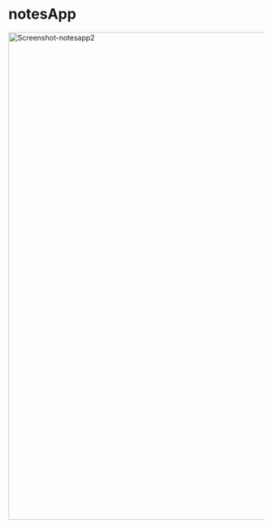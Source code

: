 # notesApp

<img width="960" alt="Screenshot-notesapp2" src="https://user-images.githubusercontent.com/47380034/142726912-51761ddc-b598-42b7-a693-8205bf86bc08.png">
